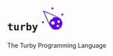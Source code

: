# `turby` <img src="https://raw.githubusercontent.com/turbylang/turby/main/assets/turbylang.png" height="55" width="55">

The Turby Programming Language

